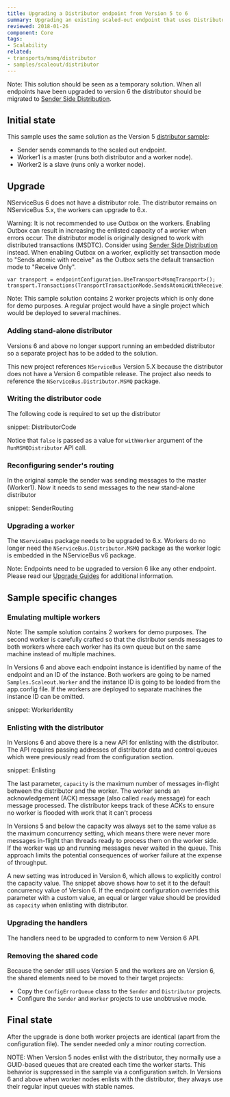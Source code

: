 ```yaml
---
title: Upgrading a Distributor endpoint from Version 5 to 6
summary: Upgrading an existing scaled-out endpoint that uses Distributor to version 6 of NServiceBus
reviewed: 2018-01-26
component: Core
tags:
- Scalability
related:
- transports/msmq/distributor
- samples/scaleout/distributor
---
```


Note: This solution should be seen as a temporary solution. When all endpoints have been upgraded to version 6 the distributor should be migrated to [Sender Side Distribution](/transports/msmq/sender-side-distribution).

## Initial state

This sample uses the same solution as the Version 5 [distributor sample](/samples/scaleout/distributor):

 * Sender sends commands to the scaled out endpoint.
 * Worker1 is a master (runs both distributor and a worker node).
 * Worker2 is a slave (runs only a worker node).


## Upgrade

NServiceBus 6 does not have a distributor role. The distributor remains on NServiceBus 5.x, the workers can upgrade to 6.x.


Warning: It is not recommended to use Outbox on the workers. Enabling Outbox can result in increasing the enlisted capacity of a worker when errors occur. The distributor model is originally designed to work with distributed transactions (MSDTC). Consider using [Sender Side Distribution](/transports/msmq/sender-side-distribution) instead. When enabling Outbox on a worker, explicitly set transaction mode to "Sends atomic with receive" as the Outbox sets the default transaction mode to "Receive Only".
```
var transport = endpointConfiguration.UseTransport<MsmqTransport>();
transport.Transactions(TransportTransactionMode.SendsAtomicWithReceive);
```

Note: This sample solution contains 2 worker projects which is only done for demo purposes. A regular project would have a single project which would be deployed to several machines.


### Adding stand-alone distributor

Versions 6 and above no longer support running an embedded distributor so a separate project has to be added to the solution.

This new project references `NServiceBus` Version 5.X because the distributor does not have a Version 6 compatible release. The project also needs to reference the `NServiceBus.Distributor.MSMQ` package.


### Writing the distributor code

The following code is required to set up the distributor

snippet: DistributorCode

Notice that `false` is passed as a value for `withWorker` argument of the `RunMSMQDistributor` API call.


### Reconfiguring sender's routing

In the original sample the sender was sending messages to the master (Worker1). Now it needs to send messages to the new stand-alone distributor

snippet: SenderRouting


### Upgrading a worker

The `NServiceBus` package needs to be upgraded to 6.x. Workers do no longer need the `NServiceBus.Distributor.MSMQ` package as the worker logic is embedded in the NServiceBus v6 package.

Note: Endpoints need to be upgraded to version 6 like any other endpoint. Please read our [Upgrade Guides](/nservicebus/upgrades/) for additional information.


## Sample specific changes

### Emulating multiple workers

Note: The sample solution contains 2 workers for demo purposes. The second worker is carefully crafted so that the distributor sends messages to both workers where each worker has its own queue but on the same machine instead of multiple machines.

In Versions 6 and above each endpoint instance is identified by name of the endpoint and an ID of the instance. Both workers are going to be named `Samples.Scaleout.Worker` and the instance ID is going to be loaded from the app.config file. If the workers are deployed to separate machines the instance ID can be omitted.

snippet: WorkerIdentity


### Enlisting with the distributor

In Versions 6 and above there is a new API for enlisting with the distributor. The API requires passing addresses of distributor data and control queues which were previously read from the configuration section.

snippet: Enlisting

The last parameter, `capacity` is the maximum number of messages in-flight between the distributor and the worker. The worker sends an acknowledgement (ACK) message (also called `ready` message) for each message processed. The distributor keeps track of these ACKs to ensure no worker is flooded with work that it can't process

In Versions 5 and below the capacity was always set to the same value as the maximum concurrency setting, which means there were never more messages in-flight than threads ready to process them on the worker side. If the worker was up and running messages never waited in the queue. This approach limits the potential consequences of worker failure at the expense of throughput.

A new setting was introduced in Version 6, which allows to explicitly control the capacity value. The snippet above shows how to set it to the default concurrency value of Version 6. If the endpoint configuration overrides this parameter with a custom value, an equal or larger value should be provided as `capacity` when enlisting with distributor.

### Upgrading the handlers

The handlers need to be upgraded to conform to new Version 6 API.


### Removing the shared code

Because the sender still uses Version 5 and the workers are on Version 6, the shared elements need to be moved to their target projects:

 * Copy the `ConfigErrorQueue` class to the `Sender` and `Distributor` projects.
 * Configure the `Sender` and `Worker` projects to use unobtrusive mode.


## Final state

After the upgrade is done both worker projects are identical (apart from the configuration file). The sender needed only a minor routing correction.

NOTE: When Version 5 nodes enlist with the distributor, they normally use a GUID-based queues that are created each time the worker starts. This behavior is suppressed in the sample via a configuration switch. In Versions 6 and above when worker nodes enlists with the distributor, they always use their regular input queues with stable names. 
